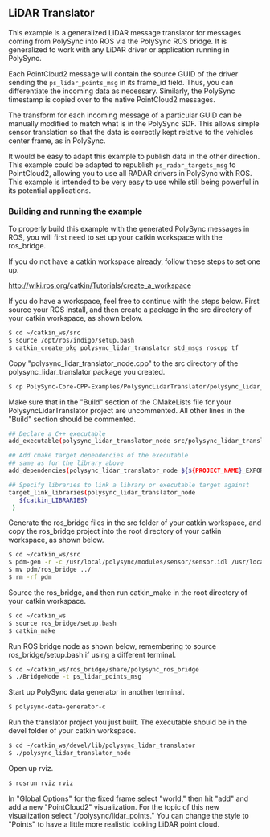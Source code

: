 ## LiDAR Translator

This example is a generalized LiDAR message translator for messages coming from PolySync into ROS via the PolySync ROS bridge. It is generalized to work with any LiDAR driver or application running in PolySync. 

Each PointCloud2 message will contain the source GUID of the driver sending the `ps_lidar_points_msg` in its frame_id field. Thus, you can differentiate the incoming data as necessary. Similarly, the PolySync timestamp is copied over to the native PointCloud2 messages. 

The transform for each incoming message of a particular GUID can be manually modified to match what is in the PolySync SDF. This allows simple sensor translation so that the data is correctly kept relative to the vehicles center frame, as in PolySync. 

It would be easy to adapt this example to publish data in the other direction. This example could be adapted to republish `ps_radar_targets_msg` to PointCloud2, allowing you to use all RADAR drivers in PolySync with ROS. This example is intended to be very easy to use while still being powerful in its potential applications.

### Building and running the example

To properly build this example with the generated PolySync messages in ROS, you will first need to set up your catkin workspace with the ros_bridge.

If you do not have a catkin workspace already, follow these steps to set one up.

http://wiki.ros.org/catkin/Tutorials/create_a_workspace

If you do have a workspace, feel free to continue with the steps below. First source your ROS install, and then create a package in the src directory of your catkin workspace, as shown below.

```bash
$ cd ~/catkin_ws/src
$ source /opt/ros/indigo/setup.bash
$ catkin_create_pkg polysync_lidar_translator std_msgs roscpp tf
```

Copy "polysync_lidar_translator_node.cpp" to the src directory of the polysync_lidar_translator package you created.

```bash
$ cp PolySync-Core-CPP-Examples/PolysyncLidarTranslator/polysync_lidar_translator_node.cpp ~/catkin_ws/src/polysync_lidar_translator/src/
```

Make sure that in the "Build" section of the CMakeLists file for your PolysyncLidarTranslator project are uncommented. All other lines in the "Build" section should be commented.

```bash
## Declare a C++ executable
add_executable(polysync_lidar_translator_node src/polysync_lidar_translator_node.cpp)

## Add cmake target dependencies of the executable
## same as for the library above
add_dependencies(polysync_lidar_translator_node ${${PROJECT_NAME}_EXPORTED_TARGETS} ${catkin_EXPORTED_TARGETS})

## Specify libraries to link a library or executable target against
target_link_libraries(polysync_lidar_translator_node
   ${catkin_LIBRARIES}
 )
```

Generate the ros_bridge files in the src folder of your catkin workspace, and copy the ros_bridge project into the root directory of your catkin workspace, as shown below.

```bash
$ cd ~/catkin_ws/src
$ pdm-gen -r -c /usr/local/polysync/modules/sensor/sensor.idl /usr/local/polysync/modules/navigation/navigation.idl /usr/local/polysync/modules/control/control.idl /usr/local/polysync/modules/dtc/dtc.idl
$ mv pdm/ros_bridge ../
$ rm -rf pdm
```

Source the ros_bridge, and then run catkin_make in the root directory of your catkin workspace.

```bash
$ cd ~/catkin_ws
$ source ros_bridge/setup.bash
$ catkin_make
```

Run ROS bridge node as shown below, remembering to source ros_bridge/setup.bash if using a different terminal.

```bash
$ cd ~/catkin_ws/ros_bridge/share/polysync_ros_bridge
$ ./BridgeNode -t ps_lidar_points_msg
```

Start up PolySync data generator in another terminal.

```bash
$ polysync-data-generator-c
```

Run the translator project you just built. The executable should be in the devel folder of your catkin workspace.

```bash
$ cd ~/catkin_ws/devel/lib/polysync_lidar_translator
$ ./polysync_lidar_translator_node
```

Open up rviz.

```bash
$ rosrun rviz rviz
```

In "Global Options" for the fixed frame select "world," then hit "add" and add a new "PointCloud2" visualization. For the topic of this new visualization select "/polysync/lidar_points." You can change the style to "Points" to have a little more realistic looking LiDAR point cloud.
